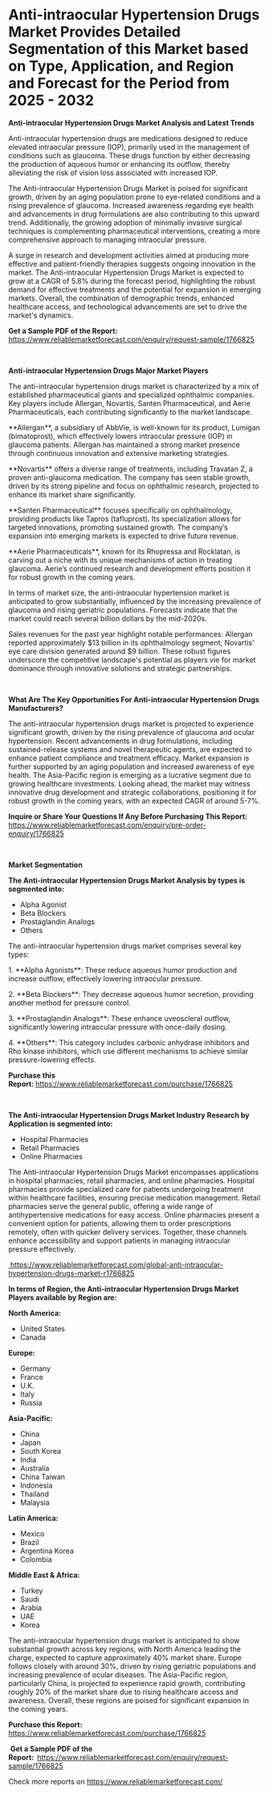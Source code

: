 <p><h1>Anti-intraocular Hypertension Drugs Market Provides Detailed Segmentation of this Market based on Type, Application, and Region and Forecast for the Period from 2025 - 2032</h1></p><p><strong>Anti-intraocular Hypertension Drugs Market Analysis and Latest Trends</strong></p>
<p><p>Anti-intraocular hypertension drugs are medications designed to reduce elevated intraocular pressure (IOP), primarily used in the management of conditions such as glaucoma. These drugs function by either decreasing the production of aqueous humor or enhancing its outflow, thereby alleviating the risk of vision loss associated with increased IOP.</p><p>The Anti-intraocular Hypertension Drugs Market is poised for significant growth, driven by an aging population prone to eye-related conditions and a rising prevalence of glaucoma. Increased awareness regarding eye health and advancements in drug formulations are also contributing to this upward trend. Additionally, the growing adoption of minimally invasive surgical techniques is complementing pharmaceutical interventions, creating a more comprehensive approach to managing intraocular pressure.</p><p>A surge in research and development activities aimed at producing more effective and patient-friendly therapies suggests ongoing innovation in the market. The Anti-intraocular Hypertension Drugs Market is expected to grow at a CAGR of 5.8% during the forecast period, highlighting the robust demand for effective treatments and the potential for expansion in emerging markets. Overall, the combination of demographic trends, enhanced healthcare access, and technological advancements are set to drive the market's dynamics.</p></p>
<p><strong>Get a Sample PDF of the Report:&nbsp;</strong> <a href="https://www.reliablemarketforecast.com/enquiry/request-sample/1766825?utm_campaign=1080&utm_medium=2&utm_source=Github&utm_content=ia&utm_term=09032025&utm_id=anti-intraocular-hypertension-drugs">https://www.reliablemarketforecast.com/enquiry/request-sample/1766825</a></p>
<p>&nbsp;</p>
<p><strong>Anti-intraocular Hypertension Drugs Major Market Players</strong></p>
<p><p>The anti-intraocular hypertension drugs market is characterized by a mix of established pharmaceutical giants and specialized ophthalmic companies. Key players include Allergan, Novartis, Santen Pharmaceutical, and Aerie Pharmaceuticals, each contributing significantly to the market landscape.</p><p>**Allergan**, a subsidiary of AbbVie, is well-known for its product, Lumigan (bimatoprost), which effectively lowers intraocular pressure (IOP) in glaucoma patients. Allergan has maintained a strong market presence through continuous innovation and extensive marketing strategies.</p><p>**Novartis** offers a diverse range of treatments, including Travatan Z, a proven anti-glaucoma medication. The company has seen stable growth, driven by its strong pipeline and focus on ophthalmic research, projected to enhance its market share significantly.</p><p>**Santen Pharmaceutical** focuses specifically on ophthalmology, providing products like Tapros (tafluprost). Its specialization allows for targeted innovations, promoting sustained growth. The company’s expansion into emerging markets is expected to drive future revenue.</p><p>**Aerie Pharmaceuticals**, known for its Rhopressa and Rocklatan, is carving out a niche with its unique mechanisms of action in treating glaucoma. Aerie’s continued research and development efforts position it for robust growth in the coming years.</p><p>In terms of market size, the anti-intraocular hypertension market is anticipated to grow substantially, influenced by the increasing prevalence of glaucoma and rising geriatric populations. Forecasts indicate that the market could reach several billion dollars by the mid-2020s.</p><p>Sales revenues for the past year highlight notable performances: Allergan reported approximately $13 billion in its ophthalmology segment; Novartis' eye care division generated around $9 billion. These robust figures underscore the competitive landscape's potential as players vie for market dominance through innovative solutions and strategic partnerships.</p></p>
<p>&nbsp;</p>
<p><strong>What Are The Key Opportunities For Anti-intraocular Hypertension Drugs Manufacturers?</strong></p>
<p><p>The anti-intraocular hypertension drugs market is projected to experience significant growth, driven by the rising prevalence of glaucoma and ocular hypertension. Recent advancements in drug formulations, including sustained-release systems and novel therapeutic agents, are expected to enhance patient compliance and treatment efficacy. Market expansion is further supported by an aging population and increased awareness of eye health. The Asia-Pacific region is emerging as a lucrative segment due to growing healthcare investments. Looking ahead, the market may witness innovative drug development and strategic collaborations, positioning it for robust growth in the coming years, with an expected CAGR of around 5-7%.</p></p>
<p><strong>Inquire or Share Your Questions If Any Before Purchasing This Report:</strong> <a href="https://www.reliablemarketforecast.com/enquiry/pre-order-enquiry/1766825?utm_campaign=1080&utm_medium=2&utm_source=Github&utm_content=ia&utm_term=09032025&utm_id=anti-intraocular-hypertension-drugs">https://www.reliablemarketforecast.com/enquiry/pre-order-enquiry/1766825</a></p>
<p>&nbsp;</p>
<p><strong>Market Segmentation</strong></p>
<p><strong>The Anti-intraocular Hypertension Drugs Market Analysis by types is segmented into:</strong></p>
<p><ul><li>Alpha Agonist</li><li>Beta Blockers</li><li>Prostaglandin Analogs</li><li>Others</li></ul></p>
<p><p>The anti-intraocular hypertension drugs market comprises several key types: </p><p>1. **Alpha Agonists**: These reduce aqueous humor production and increase outflow, effectively lowering intraocular pressure.</p><p>2. **Beta Blockers**: They decrease aqueous humor secretion, providing another method for pressure control.</p><p>3. **Prostaglandin Analogs**: These enhance uveoscleral outflow, significantly lowering intraocular pressure with once-daily dosing.</p><p>4. **Others**: This category includes carbonic anhydrase inhibitors and Rho kinase inhibitors, which use different mechanisms to achieve similar pressure-lowering effects.</p></p>
<p><strong>Purchase this Report:&nbsp;</strong><a href="https://www.reliablemarketforecast.com/purchase/1766825?utm_campaign=1080&utm_medium=2&utm_source=Github&utm_content=ia&utm_term=09032025&utm_id=anti-intraocular-hypertension-drugs">https://www.reliablemarketforecast.com/purchase/1766825</a></p>
<p>&nbsp;</p>
<p><strong>The Anti-intraocular Hypertension Drugs Market Industry Research by Application is segmented into:</strong></p>
<p><ul><li>Hospital Pharmacies</li><li>Retail Pharmacies</li><li>Online Pharmacies</li></ul></p>
<p><p>The Anti-intraocular Hypertension Drugs Market encompasses applications in hospital pharmacies, retail pharmacies, and online pharmacies. Hospital pharmacies provide specialized care for patients undergoing treatment within healthcare facilities, ensuring precise medication management. Retail pharmacies serve the general public, offering a wide range of antihypertensive medications for easy access. Online pharmacies present a convenient option for patients, allowing them to order prescriptions remotely, often with quicker delivery services. Together, these channels enhance accessibility and support patients in managing intraocular pressure effectively.</p></p>
<p><a href="https://www.reliablemarketforecast.com/global-anti-intraocular-hypertension-drugs-market-r1766825?utm_campaign=1080&utm_medium=2&utm_source=Github&utm_content=ia&utm_term=09032025&utm_id=anti-intraocular-hypertension-drugs">&nbsp;https://www.reliablemarketforecast.com/global-anti-intraocular-hypertension-drugs-market-r1766825</a></p>
<p><strong>In terms of Region, the Anti-intraocular Hypertension Drugs Market Players available by Region are:</strong></p>
<p>
    <p> <strong> North America: </strong>
        <ul>
            <li>United States</li>
            <li>Canada</li>
        </ul>
        </p> 
    <p> <strong> Europe: </strong>
        <ul>
            <li>Germany</li>
            <li>France</li>
            <li>U.K.</li>
            <li>Italy</li>
            <li>Russia</li>
        </ul>
        </p> 
    <p> <strong> Asia-Pacific: </strong>
        <ul>
            <li>China</li>
            <li>Japan</li>
            <li>South Korea</li>
            <li>India</li>
            <li>Australia</li>
            <li>China Taiwan</li>
            <li>Indonesia</li>
            <li>Thailand</li>
            <li>Malaysia</li>
        </ul>
        </p> 
    <p> <strong> Latin America: </strong>
        <ul>
            <li>Mexico</li>
            <li>Brazil</li>
            <li>Argentina Korea</li>
            <li>Colombia</li>
        </ul>
        </p> 
    <p> <strong> Middle East & Africa: </strong>
        <ul>
            <li>Turkey</li>
            <li>Saudi</li>
            <li>Arabia</li>
            <li>UAE</li>
            <li>Korea</li>
        </ul>
    </p>
    </p>
<p><p>The anti-intraocular hypertension drugs market is anticipated to show substantial growth across key regions, with North America leading the charge, expected to capture approximately 40% market share. Europe follows closely with around 30%, driven by rising geriatric populations and increasing prevalence of ocular diseases. The Asia-Pacific region, particularly China, is projected to experience rapid growth, contributing roughly 20% of the market share due to rising healthcare access and awareness. Overall, these regions are poised for significant expansion in the coming years.</p></p>
<p><strong>Purchase this Report: </strong><a href="https://www.reliablemarketforecast.com/purchase/1766825?utm_campaign=1080&utm_medium=2&utm_source=Github&utm_content=ia&utm_term=09032025&utm_id=anti-intraocular-hypertension-drugs">https://www.reliablemarketforecast.com/purchase/1766825</a></p>
<p>&nbsp;<strong>Get a Sample PDF of the Report:&nbsp;&nbsp;</strong><a href="https://www.reliablemarketforecast.com/enquiry/request-sample/1766825?utm_campaign=1080&utm_medium=2&utm_source=Github&utm_content=ia&utm_term=09032025&utm_id=anti-intraocular-hypertension-drugs">https://www.reliablemarketforecast.com/enquiry/request-sample/1766825</a></p>
<p><strong></strong></p>
<p>Check more reports on <a href="https://www.reliablemarketforecast.com/?utm_campaign=1080&utm_medium=2&utm_source=Github&utm_content=ia&utm_term=09032025&utm_id=anti-intraocular-hypertension-drugs">https://www.reliablemarketforecast.com/</a></p>